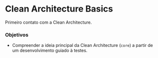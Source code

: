 # Clean Architecture Basics
Primeiro contato com a Clean Architecture.

### Objetivos
- Compreender a ideia principal da Clean Architecture (`core`) a partir de um desenvolvimento guiado à testes.
